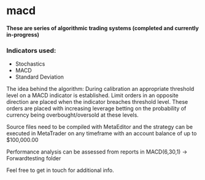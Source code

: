 # macd
#### These are series of algorithmic trading systems (completed and currently in-progress)

### Indicators used:
* Stochastics
* MACD
* Standard Deviation

The idea behind the algorithm:
During calibration an appropriate threshold level on a MACD indicator is established. Limit orders in an opposite direction are placed when the indicator breaches threshold level. These orders are placed with increasing leverage betting on the probability of currency  being overbought/oversold at these levels.

Source files need to be compiled with MetaEditor and the strategy can be executed in MetaTrader on any timeframe with an account balance of up to $100,000.00

Performance analysis can be assessed from reports in MACD(6,30,1) -> Forwardtesting folder

Feel free to get in touch for additional info.
